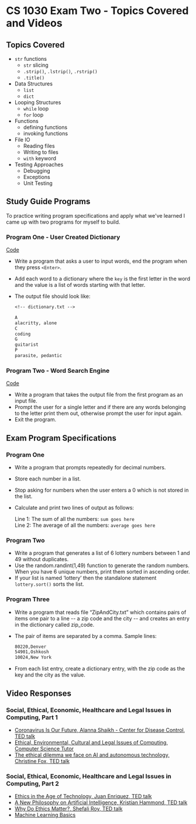 # CS 1030 Exam Two - Topics Covered and Videos

## Topics Covered

- `str` functions
  - `str` slicing
  - `.strip()`, `.lstrip()`, `.rstrip()`
  - `.title()`
- Data Structures
  - `list`
  - `dict`
- Looping Structures
  - `while` loop
  - `for` loop
- Functions
  - defining functions
  - invoking functions  
- File IO
  - Reading files
  - Writing to files
  - `with` keyword
- Testing Approaches
  - Debugging
  - Exceptions
  - Unit Testing

## Study Guide Programs

To practice writing program specifications and apply what we've learned I came up with two programs for myself to build.

### Program One - User Created Dictionary

[Code](study_guide_pp1.py)

- Write a program that asks a user to input words, end the program when they press `<Enter>`.
- Add each word to a dictionary where the `key` is the first letter in the word and the value is a list of words starting with that letter.
- The output file should look like:

  ```txt
  <!-- dictionary.txt -->
  
  A
  alacritty, alone
  C
  coding
  G
  guitarist
  P
  parasite, pedantic
  ```

### Program Two - Word Search Engine

[Code](study_guide_pp2.py)

- Write a program that takes the output file from the first program as an input file.
- Prompt the user for a single letter and if there are any words belonging to the letter print them out, otherwise prompt the user for input again.
- Exit the program.

## Exam Program Specifications

### Program One

- Write a program that prompts repeatedly for decimal numbers.
- Store each number in a list.
- Stop asking for numbers when the user enters a 0 which is not stored in the list.
- Calculate and print two lines of output as follows:

  Line 1: The sum of all the numbers: `sum goes here` \
  Line 2:  The average of all the numbers: `average goes here`

### Program Two

- Write a program that generates a list of 6 lottery numbers between 1 and 49 without duplicates.
- Use the random.randint(1,49) function to generate the random numbers. When you have 6 unique numbers, print them sorted in ascending order.
- If your list is named ‘lottery’ then the standalone statement `lottery.sort()` sorts the list.

### Program Three

- Write a program that reads file “ZipAndCity.txt” which contains pairs of items one pair to a line -- a zip code and the city -- and creates an entry in the dictionary called zip_code. 
- The pair of items are separated by a comma. Sample lines:

  ```txt
  80220,Denver
  54901,Oshkosh
  10024,New York
  ```

- From each list entry, create a dictionary entry, with the zip code as the key and the city as the value. 

## Video Responses

### Social, Ethical, Economic, Healthcare and Legal Issues in Computing, Part 1

- [Coronavirus Is Our Future, Alanna Shaikh - Center for Disease Control, TED talk](https://www.youtube.com/watch?v=Fqw-9yMV0sI)
- [Ethical, Environmental, Cultural and Legal Issues of Computing, Computer Science Tutor](https://www.youtube.com/watch?v=_uEvWNdvSwA&list=PLP8nt959Gr8NYRxuIdYQTiwXq-JpWEmiE)
- [The ethical dilemma we face on AI and autonomous technology, Christine Fox, TED talk](https://www.youtube.com/watch?v=3oE88_6jAwc)

### Social, Ethical, Economic, Healthcare and Legal Issues in Computing, Part 2

- [Ethics in the Age of Technology, Juan Enriquez, TED talk](https://www.youtube.com/watch?v=iiAirfn-lBI)
- [A New Philosophy on Artificial Intelligence, Kristian Hammond, TED talk](https://www.youtube.com/watch?v=tr9oe2TZiJw)
- [Why Do Ethics Matter?, Shefali Roy, TED talk](https://www.youtube.com/watch?v=yesE4mcv4CM)
- [Machine Learning Basics](https://www.youtube.com/watch?v=ukzFI9rgwfU)
